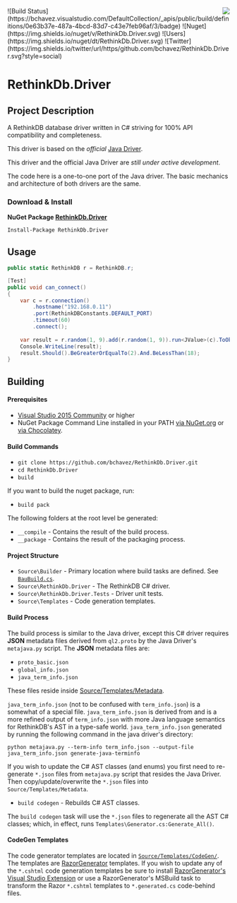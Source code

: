 <img src="https://raw.githubusercontent.com/bchavez/RethinkDb.Driver/master/Docs/logo.png" align='right' />
![Build Status](https://bchavez.visualstudio.com/DefaultCollection/_apis/public/build/definitions/0e63b37e-487a-4bcd-83d7-c43e7feb96af/3/badge) ![Nuget](https://img.shields.io/nuget/v/RethinkDb.Driver.svg) ![Users](https://img.shields.io/nuget/dt/RethinkDb.Driver.svg) ![Twitter](https://img.shields.io/twitter/url/https/github.com/bchavez/RethinkDb.Driver.svg?style=social)

RethinkDb.Driver
================

Project Description
-------------------
A RethinkDB database driver written in C# striving for 100% API compatibility and completeness.

This driver is based on the *official* [Java Driver](https://github.com/rethinkdb/rethinkdb/tree/josh/java-driver).

This driver and the official Java Driver are *still under active development*.

The code here is a one-to-one port of the Java driver. The basic mechanics and 
architecture of both drivers are the same.

### Download & Install
**NuGet Package [RethinkDb.Driver](https://www.nuget.org/packages/RethinkDb.Driver/)**

```
Install-Package RethinkDb.Driver
```

Usage
-----
```csharp
public static RethinkDB r = RethinkDB.r;

[Test]
public void can_connect()
{
    var c = r.connection()
        .hostname("192.168.0.11")
        .port(RethinkDBConstants.DEFAULT_PORT)
        .timeout(60)
        .connect();
    
    var result = r.random(1, 9).add(r.random(1, 9)).run<JValue>(c).ToObject<int>();
    Console.WriteLine(result);
    result.Should().BeGreaterOrEqualTo(2).And.BeLessThan(18);
}
```

Building
--------

#### Prerequisites
* [Visual Studio 2015 Community](https://www.visualstudio.com/vs-2015-product-editions) or higher
* NuGet Package Command Line installed in your PATH [via NuGet.org](http://docs.nuget.org/consume/installing-nuget) or [via Chocolatey](https://chocolatey.org/packages/NuGet.CommandLine).

#### Build Commands
* `git clone https://github.com/bchavez/RethinkDb.Driver.git`
* `cd RethinkDb.Driver`
* `build`

If you want to build the nuget package, run:
* `build pack`

The following folders at the root level be generated:
* `__compile` - Contains the result of the build process.
* `__package` - Contains the result of the packaging process.

#### Project Structure
* `Source\Builder` - Primary location where build tasks are defined. See [`BauBuild.cs`](https://github.com/bchavez/RethinkDb.Driver/blob/master/Source/Builder/BauBuild.cs).
* `Source\RethinkDb.Driver` - The RethinkDB C# driver.
* `Source\RethinkDb.Driver.Tests` - Driver unit tests.
* `Source\Templates` - Code generation templates.

#### Build Process

The build process is similar to the Java driver, except this C# driver
requires **JSON** metadata files derived from `ql2.proto` by the Java Driver's
`metajava.py` script. The **JSON** metadata files are:

* `proto_basic.json`
* `global_info.json`
* `java_term_info.json`


These files reside inside [Source/Templates/Metadata](https://github.com/bchavez/RethinkDb.Driver/tree/master/Source/Templates/Metadata).

`java_term_info.json` (not to be confused with `term_info.json`) is a somewhat of a special file.
`java_term_info.json` is derived from and is a more refined output of `term_info.json` with
more Java language semantics for RethinkDB's AST in a type-safe world. `java_term_info.json` generated 
by running the following command in the java driver's directory:

`python metajava.py --term-info term_info.json --output-file java_term_info.json generate-java-terminfo`

If you wish to update the C# AST classes (and enums) you first
need to re-generate `*.json` files from `metajava.py` script that resides the Java Driver. Then
copy/update/overwrite the `*.json` files into `Source/Templates/Metadata`.

* `build codegen` - Rebuilds C# AST classes.

The `build codegen` task will use the `*.json` files to regenerate all the AST C# classes; which, in effect, runs `Templates\Generator.cs:Generate_All()`.

#### CodeGen Templates

The code generator templates are located in [`Source/Templates/CodeGen/`](https://github.com/bchavez/RethinkDb.Driver/tree/master/Source/Templates/CodeGen).
The templates are [RazorGenerator](https://github.com/RazorGenerator/RazorGenerator) templates. If you wish to update any of the `*.cshtml` code generation
templates be sure to install [RazorGenerator's Visual Studio Extension](https://visualstudiogallery.msdn.microsoft.com/1f6ec6ff-e89b-4c47-8e79-d2d68df894ec)
or use a RazorGenerator's MSBuild task to transform the Razor `*.cshtml` templates to `*.generated.cs` code-behind files.
